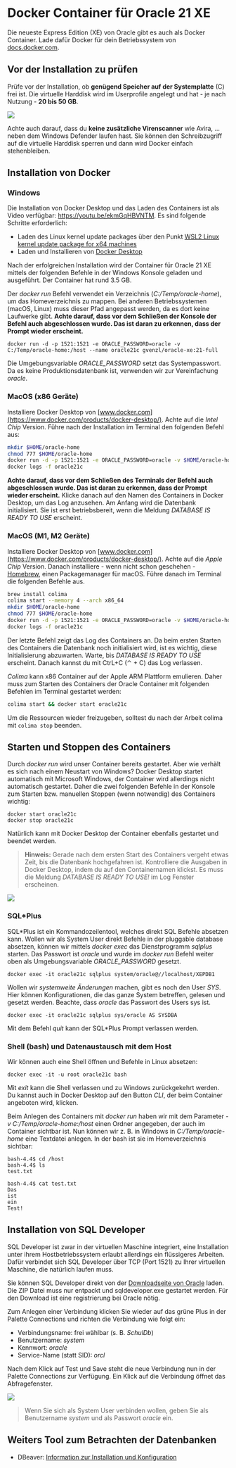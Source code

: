# Docker Container für Oracle 21 XE

Die neueste Express Edition (XE) von Oracle gibt es auch als Docker Container. Lade dafür
Docker für dein Betriebssystem von [docs.docker.com](https://docs.docker.com/get-docker/).

## Vor der Installation zu prüfen

Prüfe vor der Installation, ob **genügend Speicher auf der Systemplatte** (C) frei ist. Die virtuelle
Harddisk wird im Userprofile angelegt und hat - je nach Nutzung - **20 bis 50 GB**.

![](disk_space_1925.png)

Achte auch darauf, dass du **keine zusätzliche Virenscanner** wie Avira, ... neben dem Windows Defender
laufen hast. Sie können den Schreibzugriff auf die virtuelle Harddisk sperren und dann wird Docker
einfach stehenbleiben.

## Installation von Docker

### Windows

Die Installation von Docker Desktop und das Laden des Containers ist als Video
verfügbar: https://youtu.be/ekmGqHBVNTM. Es sind folgende Schritte erforderlich:

- Laden des Linux kernel update packages über den Punkt
  [WSL2 Linux kernel update package for x64 machines](https://learn.microsoft.com/en-us/windows/wsl/install-manual#step-4---download-the-linux-kernel-update-package)
- Laden und Installieren von [Docker Desktop](https://docs.docker.com/get-docker/)

Nach der erfolgreichen Installation wird der Container für Oracle 21 XE mittels der folgenden
Befehle in der Windows Konsole geladen und ausgeführt. Der Container hat rund 3.5 GB.

Der *docker run* Befehl verwendet ein Verzeichnis (*C:/Temp/oracle-home*), um das Homeverzeichnis
zu mappen. Bei anderen Betriebssystemen (macOS, Linux) muss dieser Pfad angepasst werden, da es
dort keine Laufwerke gibt. **Achte darauf, dass vor dem Schließen der Konsole der Befehl auch
abgeschlossen wurde. Das ist daran zu erkennen, dass der Prompt wieder erscheint.**

```text
docker run -d -p 1521:1521 -e ORACLE_PASSWORD=oracle -v C:/Temp/oracle-home:/host --name oracle21c gvenzl/oracle-xe:21-full
```

Die Umgebungsvariable *ORACLE_PASSWORD* setzt das Systempasswort. Da es keine Produktionsdatenbank
ist, verwenden wir zur Vereinfachung *oracle*.

### MacOS (x86 Geräte)

Installiere Docker Desktop von [www.docker.com](https://www.docker.com/products/docker-desktop/).
Achte auf die *Intel Chip* Version. Führe nach der Installation im Terminal den folgenden Befehl aus:

```bash
mkdir $HOME/oracle-home
chmod 777 $HOME/oracle-home
docker run -d -p 1521:1521 -e ORACLE_PASSWORD=oracle -v $HOME/oracle-home:/host --name oracle21c gvenzl/oracle-xe:21-full
docker logs -f oracle21c
```

**Achte darauf, dass vor dem Schließen des Terminals der Befehl auch
abgeschlossen wurde. Das ist daran zu erkennen, dass der Prompt wieder erscheint.** Klicke danach
auf den Namen des Containers in Docker Desktop, um das Log anzusehen. Am Anfang wird die Datenbank
initialisiert. Sie ist erst betriebsbereit, wenn die Meldung *DATABASE IS READY TO USE* erscheint.

### MacOS (M1, M2 Geräte)

Installiere Docker Desktop von [www.docker.com](https://www.docker.com/products/docker-desktop/).
Achte auf die *Apple Chip* Version. Danach installiere - wenn nicht schon
geschehen - [Homebrew](https://brew.sh/), einen Packagemanager für macOS.
Führe danach im Terminal die folgenden Befehle aus.

```bash
brew install colima
colima start --memory 4 --arch x86_64
mkdir $HOME/oracle-home
chmod 777 $HOME/oracle-home
docker run -d -p 1521:1521 -e ORACLE_PASSWORD=oracle -v $HOME/oracle-home:/host --name oracle21c gvenzl/oracle-xe:21-full
docker logs -f oracle21c
```

Der letzte Befehl zeigt das Log des Containers an. Da beim ersten Starten des Containers die Datenbank
noch initialisiert wird, ist es wichtig, diese Initialisierung abzuwarten. Warte, bis
*DATABASE IS READY TO USE* erscheint. Danach kannst du mit CtrL+C (⌃ + C) das Log verlassen.

*Colima* kann x86 Container auf der Apple ARM Plattform emulieren. Daher muss zum Starten des
Containers der Oracle Container mit folgenden Befehlen im Terminal gestartet werden:

```bash
colima start && docker start oracle21c
```

Um die Ressourcen wieder freizugeben, solltest du nach der Arbeit colima mit `colima stop` beenden.

## Starten und Stoppen des Containers

Durch *docker run* wird unser Container bereits gestartet. Aber wie verhält es sich nach einem
Neustart von Windows? Docker Desktop startet automatisch mit
Microsoft Windows, der Container wird allerdings nicht automatisch gestartet.
Daher die zwei folgenden Befehle in der Konsole zum Starten bzw. manuellen Stoppen (wenn notwendig)
des Containers wichtig:

```text
docker start oracle21c
docker stop oracle21c
```

Natürlich kann mit Docker Desktop der Container ebenfalls gestartet und beendet werden.

> **Hinweis:** Gerade nach dem ersten Start des Containers vergeht etwas Zeit, bis die Datenbank 
> hochgefahren ist. Kontrolliere die Ausgaben in Docker Desktop, indem du auf den Containernamen
> klickst. Es muss die Meldung *DATABASE IS READY TO USE!* im Log Fenster erscheinen.

![](docker_logs_1908.png)

### SQL*Plus 

SQL*Plus ist ein Kommandozeilentool, welches direkt SQL Befehle absetzen kann. Wollen wir als
System User direkt Befehle in der pluggable database absetzen, können wir
mittels *docker exec* das Dienstprogramm *sqlplus* starten. Das Passwort ist *oracle* und wurde
im *docker run* Befehl weiter oben als Umgebungsvariable *ORACLE_PASSWORD* gesetzt.

```text
docker exec -it oracle21c sqlplus system/oracle@//localhost/XEPDB1
```

Wollen wir *systemweite Änderungen* machen, gibt es noch den User *SYS*. Hier können Konfigurationen,
die das ganze System betreffen, gelesen und gesetzt werden. Beachte, dass *oracle* das Passwort
des Users sys ist.

```text
docker exec -it oracle21c sqlplus sys/oracle AS SYSDBA
```

Mit dem Befehl *quit* kann der SQL*Plus Prompt verlassen werden.

### Shell (bash) und Datenaustausch mit dem Host

Wir können auch eine Shell öffnen und Befehle in Linux absetzen:

```text
docker exec -it -u root oracle21c bash
```

Mit *exit* kann die Shell verlassen und zu Windows zurückgekehrt werden. Du kannst auch in
Docker Desktop auf den Button *CLI*, der beim Container angeboten wird, klicken.

Beim Anlegen des Containers mit *docker run* haben wir mit dem Parameter
*-v C:/Temp/oracle-home:/host* einen Ordner angegeben, der auch im Container sichtbar ist.
Nun können wir z. B. in Windows in *C:/Temp/oracle-home* eine Textdatei anlegen. In der bash
ist sie im Homeverzeichnis sichtbar:

```text
bash-4.4$ cd /host
bash-4.4$ ls
test.txt

bash-4.4$ cat test.txt
Das
ist
ein
Test!
```


## Installation von SQL Developer

SQL Developer ist zwar in der virtuellen Maschine integriert, eine Installation unter ihrem
Hostbetriebssystem erlaubt allerdings ein flüssigeres Arbeiten. Dafür verbindet sich SQL Developer
über TCP (Port 1521) zu Ihrer virtuellen Maschine, die natürlich laufen muss.

Sie können SQL Developer direkt von der
[Downloadseite von Oracle](https://www.oracle.com/database/sqldeveloper/technologies/download/) laden.
Die ZIP Datei muss nur entpackt und sqldeveloper.exe gestartet werden. Für den Download ist
eine registrierung bei Oracle nötig.

Zum Anlegen einer Verbindung klicken Sie wieder auf das grüne Plus in der Palette Connections und richten die
Verbindung wie folgt ein:

- Verbindungsname: frei wählbar (s. B. *SchulDb*)
- Benutzername: *system*
- Kennwort: *oracle*
- Service-Name (statt SID): *orcl*

Nach dem Klick auf Test und Save steht die neue Verbindung nun in der Palette Connections zur
Verfügung. Ein Klick auf die Verbindung öffnet das Abfragefenster.

![](images/sqlDeveloperConnection.png)

> Wenn Sie sich als System User verbinden wollen, geben Sie als Benutzername *system* und als
> Passwort *oracle* ein.


## Weiters Tool zum Betrachten der Datenbanken

- DBeaver: [Information zur Installation und Konfiguration](Dbeaver.md)
